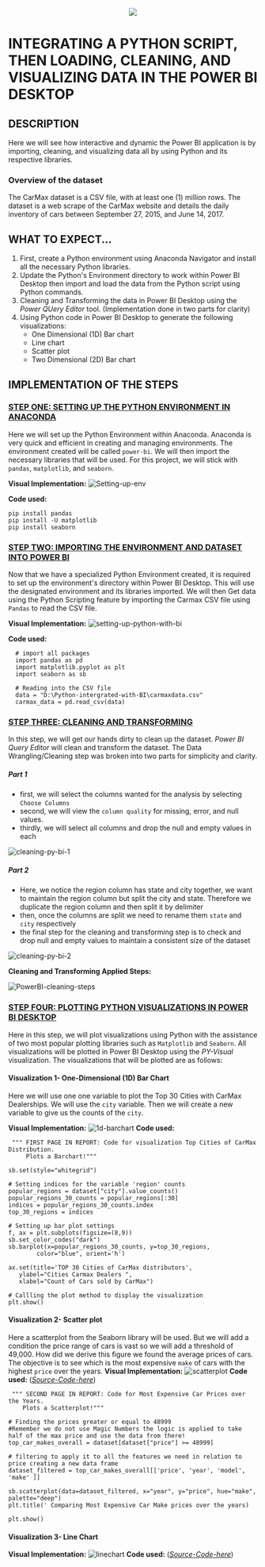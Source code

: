 <p align="center">
  <img src="https://github.com/deepakm925/Power-BI/blob/main/When-Python-meets-Power-BI/resources/heading-python.png"/>

 # INTEGRATING A PYTHON SCRIPT, THEN LOADING, CLEANING, AND VISUALIZING DATA IN THE POWER BI DESKTOP

## DESCRIPTION
Here we will see how interactive and dynamic the Power BI application is by importing, cleaning, and visualizing data all by using Python and its respective libraries. 

### Overview of the dataset
The CarMax dataset is a CSV file, with at least one (1) million rows. The dataset is a web scrape of the CarMax website and details the daily inventory of cars between September 27, 2015, and June 14, 2017.

## WHAT TO EXPECT...
1. First, create a Python environment using Anaconda Navigator and install all the necessary Python libraries.
2. Update the Python's Environment directory to work within Power BI Desktop then import and load the data from the Python script using Python commands.  
3. Cleaning and Transforming the data in Power BI Desktop using the *Power QUery Editor* tool. (Implementation done in two parts for clarity)
4. Using Python code in Power BI Desktop to generate the following visualizations:
    - One Dimensional (1D) Bar chart
    - Line chart
    - Scatter plot
    - Two Dimensional (2D) Bar chart

## IMPLEMENTATION OF THE STEPS 

### <ins> **STEP ONE: SETTING UP THE PYTHON ENVIRONMENT IN ANACONDA**</ins>

Here we will set up the Python Environment within Anaconda. Anaconda is very quick and efficient in creating and managing environments. The environment created will be called `power-bi`. We will then import the necessary libraries that will be used. For this project, we will stick with `pandas`, `matplotlib`, and `seaborn`. 

**Visual Implementation:**
![Setting-up-env](https://github.com/deepakm925/Power-BI/blob/main/When-Python-meets-Power-BI/Integrating-a-Python-Script-to-create-a-report-in-BI/resources/setting-up-python%20environment.gif)

**Code used:** 

    pip install pandas
    pip install -U matplotlib
    pip install seaborn

### <ins> STEP TWO: IMPORTING THE ENVIRONMENT AND DATASET INTO POWER BI </ins>

Now that we have a specialized Python Environment created, it is required to set up the environment's directory within Power BI Desktop. This will use the designated environment and its libraries imported. We will then Get data using the Python Scripting feature by importing the Carmax CSV file using `Pandas` to read the CSV file. 

**Visual Implementation:**
![setting-up-python-with-bi](https://github.com/deepakm925/Power-BI/blob/main/When-Python-meets-Power-BI/Integrating-a-Python-Script-to-create-a-report-in-BI/resources/getting-data-with%20python-in-Power%20BI.gif)

**Code used:**

      # import all packages 
      import pandas as pd
      import matplotlib.pyplot as plt
      import seaborn as sb

      # Reading into the CSV file
      data = "D:\Python-intergrated-with-BI\carmaxdata.csv"
      carmax_data = pd.read_csv(data)
    

### <ins> **STEP THREE: CLEANING AND TRANSFORMING**</ins>
In this step, we will get our hands dirty to clean up the dataset. *Power BI Query Editor* will clean and transform the dataset. The Data Wrangling/Cleaning step was broken into two parts for simplicity and clarity. 

##### Part 1
- first, we will select the columns wanted for the analysis by selecting `Choose Columns`
- second, we will view the `column quality` for missing, error, and null values.
- thirdly, we will select all columns and drop the null and empty values in each


![cleaning-py-bi-1](https://github.com/deepakm925/Power-BI/blob/main/When-Python-meets-Power-BI/Integrating-a-Python-Script-to-create-a-report-in-BI/resources/py-bi-cleaning-1.gif)

##### Part 2
- Here, we notice the region column has state and city together, we want to maintain the region column but split the city and state. Therefore we duplicate the region column and then split it by delimiter
- then, once the columns are split we need to rename them `state` and `city` respectively
- the final step for the cleaning and transforming step is to check and drop null and empty values to maintain a consistent size of the dataset


![cleaning-py-bi-2](https://github.com/deepakm925/Power-BI/blob/main/When-Python-meets-Power-BI/Integrating-a-Python-Script-to-create-a-report-in-BI/resources/py-bi-cleaning-2.gif)

**Cleaning and Transforming Applied Steps:**

![PowerBI-cleaning-steps](https://github.com/deepakm925/Power-BI/blob/main/When-Python-meets-Power-BI/Integrating-a-Python-Script-to-create-a-report-in-BI/resources/filtered-steps-cleaning.png)


### <ins> **STEP FOUR: PLOTTING PYTHON VISUALIZATIONS IN POWER BI DESKTOP**</ins>
Here in this step, we will plot visualizations using Python with the assistance of two most popular plotting libraries such as `Matplotlib` and `Seaborn`. All visualizations will be plotted in Power BI Desktop using the *PY-Visual* visualization. The visualizations that will be plotted are as follows:

#### Visualization 1- One-Dimensional (1D) Bar Chart
Here we will use one one variable to plot the Top 30 Cities with CarMax Dealerships. We will use the `city` variable. Then we will create a new variable to give us the counts of the `city`.

**Visual Implementation:**
![1d-barchart](https://github.com/deepakm925/Power-BI/blob/main/When-Python-meets-Power-BI/Integrating-a-Python-Script-to-create-a-report-in-BI/resources/viz-page-1.gif)
**Code used:**

     """ FIRST PAGE IN REPORT: Code for visualization Top Cities of CarMax Distribution.
         Plots a Barchart!""" 

    sb.set(style="whitegrid")

    # Setting indices for the variable 'region' counts
    popular_regions = dataset["city"].value_counts()
    popular_regions_30_counts = popular_regions[:30]
    indices = popular_regions_30_counts.index
    top_30_regions = indices

    # Setting up bar plot settings 
    f, ax = plt.subplots(figsize=(8,9))
    sb.set_color_codes("dark")
    sb.barplot(x=popular_regions_30_counts, y=top_30_regions,
            color="blue", orient='h')

    ax.set(title='TOP 30 Cities of CarMax distributors',
       ylabel="Cities Carmax Dealers ",
       xlabel="Count of Cars sold by CarMax")
       
    # Callling the plot method to display the visualization
    plt.show()

#### Visualization 2- Scatter plot
Here a scatterplot from the Seaborn library will be used. But we will add a condition the price range of cars is vast so we will add a threshold of 49,000. How did we derive this figure we found the average prices of cars. The objective is to see which is the most expensive `make` of cars with the highest `price` over the years. 
**Visual Implementation:**
![scatterplot](https://github.com/deepakm925/Power-BI/blob/main/When-Python-meets-Power-BI/Integrating-a-Python-Script-to-create-a-report-in-BI/resources/viz-page-2.gif)
**Code used:** ([*Source-Code-here*](https://github.com/deepakm925/Power-BI/blob/main/When-Python-meets-Power-BI/Integrating-a-Python-Script-to-create-a-report-in-BI/resources/carmax_analysis_code.py))

     """ SECOND PAGE IN REPORT: Code for Most Expensive Car Prices over the Years. 
        Plots a Scatterplot!""" 

    # Finding the prices greater or equal to 48999
    #Remember we do not use Magic Numbers the logic is applied to take half of the max price and use the data from there!
    top_car_makes_overall = dataset[dataset["price"] >= 48999]
  
    # filtering to apply it to all the features we need in relation to price creating a new data frame 
    dataset_filtered = top_car_makes_overall[['price', 'year', 'model', 'make' ]]
    
    sb.scatterplot(data=dataset_filtered, x="year", y="price", hue="make", palette="deep")
    plt.title(' Comparing Most Expensive Car Make prices over the years)

    plt.show()

#### Visualization 3- Line Chart

**Visual Implementation:**
![linechart](https://github.com/deepakm925/Power-BI/blob/main/When-Python-meets-Power-BI/Integrating-a-Python-Script-to-create-a-report-in-BI/resources/viz-page-3.gif)
**Code used:** ([*Source-Code-here*](https://github.com/deepakm925/Power-BI/blob/main/When-Python-meets-Power-BI/Integrating-a-Python-Script-to-create-a-report-in-BI/resources/carmax_analysis_code.py))
